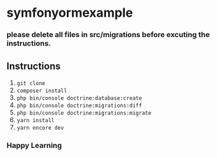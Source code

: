 # symfonyormexample

### please delete all files in src/migrations before excuting the instructions.

## Instructions

1. `git clone`
2. `composer install`
3. `php bin/console doctrine:database:create`
4. `php bin/console doctrine:migrations:diff`
5. `php bin/console doctrine:migrations:migrate`
6. `yarn install`
7. `yarn encore dev`



### Happy Learning 